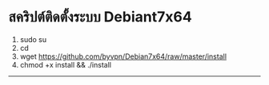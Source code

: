 # สคริปต์ติดตั้งระบบ Debiant7x64

1. sudo su
2. cd
3. wget https://github.com/byvpn/Debian7x64/raw/master/install
4. chmod +x install && ./install
-----------------------------------------
